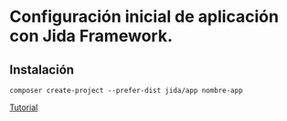 # Configuración inicial de aplicación con Jida Framework.


## Instalación
```
composer create-project --prefer-dist jida/app nombre-app

```
[Tutorial](turorial.md)
